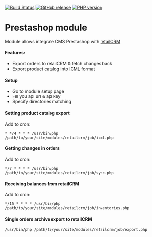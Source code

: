 [![Build Status](https://img.shields.io/travis/retailcrm/prestashop-module/master.svg?style=flat-square)](https://travis-ci.org/retailcrm/prestashop-module)
[![GitHub release](https://img.shields.io/github/release/retailcrm/prestashop-module.svg?style=flat-square)](https://github.com/retailcrm/prestashop-module/releases)
[![PHP version](https://img.shields.io/badge/PHP->=5.3-blue.svg?style=flat-square)](https://php.net/)

Prestashop module
=================

Module allows integrate CMS Prestashop with [retailCRM](http://www.retailcrm.pro)

#### Features:

* Export orders to retailCRM & fetch changes back
* Export product catalog into [ICML](http://www.retailcrm.pro/docs/Developers/ICML) format

#### Setup

* Go to module setup page
* Fill you api url & api key
* Specify directories matching

#### Setting product catalog export

Add to cron:

```
* */4 * * * /usr/bin/php /path/to/your/site/modules/retailcrm/job/icml.php
```

#### Getting changes in orders

Add to cron:

```
*/7 * * * * /usr/bin/php /path/to/your/site/modules/retailcrm/job/sync.php
```

#### Receiving balances from retailCRM

Add to cron:

```
*/15 * * * * /usr/bin/php /path/to/your/site/modules/retailcrm/job/inventories.php
```

#### Single orders archive export to retailCRM

```
/usr/bin/php /path/to/your/site/modules/retailcrm/job/export.php
```
